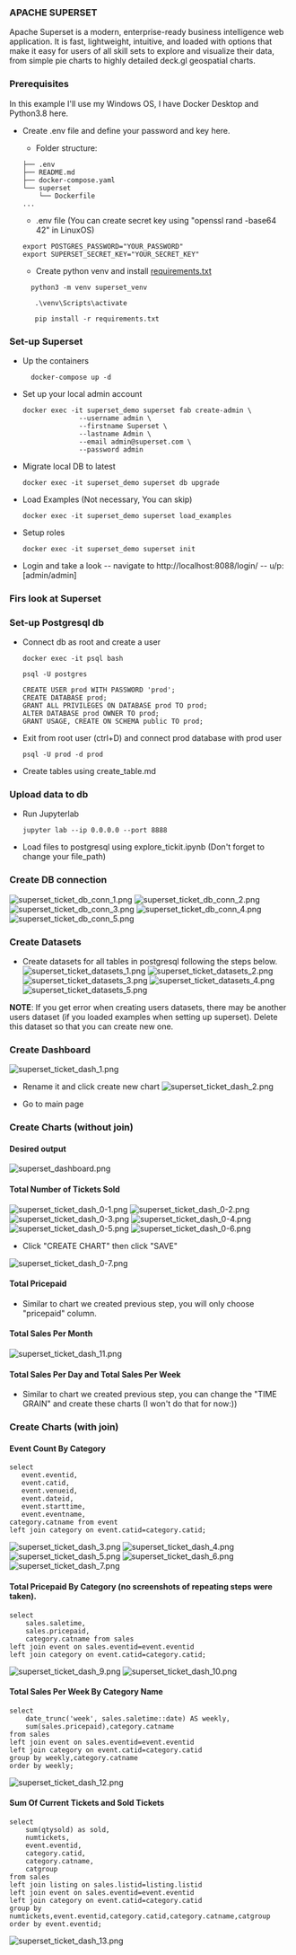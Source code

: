 ### APACHE SUPERSET 

Apache Superset is a modern, enterprise-ready business intelligence web application. It is fast, lightweight, intuitive,
and loaded with options that make it easy for users of all skill sets to explore and visualize their data, from simple 
pie charts to highly detailed deck.gl geospatial charts.

### Prerequisites

In this example I'll use my Windows OS, I have Docker Desktop and Python3.8 here.

- Create .env file and define your password and key here. 
  - Folder structure:
  ```
  ├── .env
  ├── README.md
  ├── docker-compose.yaml
  └── superset
      └── Dockerfile
  ...
  ```
  - .env file (You can create secret key using "openssl rand -base64 42" in LinuxOS)
  ```
  export POSTGRES_PASSWORD="YOUR_PASSWORD"
  export SUPERSET_SECRET_KEY="YOUR_SECRET_KEY"
  ```
  - Create python venv and install [requirements.txt](./requirements.txt) 

  ```shell
    python3 -m venv superset_venv
  ```
  ```shell
     .\venv\Scripts\activate
  ```
  ```shell
     pip install -r requirements.txt
  ```

### Set-up Superset
- Up the containers

  ```shell
    docker-compose up -d
  ```

- Set up your local admin account

    ```shell
    docker exec -it superset_demo superset fab create-admin \
                  --username admin \
                  --firstname Superset \
                  --lastname Admin \
                  --email admin@superset.com \
                  --password admin
    ```

- Migrate local DB to latest

    ```shell
    docker exec -it superset_demo superset db upgrade
    ```

- Load Examples (Not necessary, You can skip)

    ```shell
    docker exec -it superset_demo superset load_examples
    ```

- Setup roles

    ```shell
    docker exec -it superset_demo superset init
    ```

- Login and take a look -- navigate to http://localhost:8088/login/ -- u/p: [admin/admin]

### Firs look at Superset 

### Set-up Postgresql db

- Connect db as root and create a user

  ```shell
  docker exec -it psql bash
  ```
  ```shell
  psql -U postgres
  ```
  ```
  CREATE USER prod WITH PASSWORD 'prod';
  CREATE DATABASE prod;
  GRANT ALL PRIVILEGES ON DATABASE prod TO prod;
  ALTER DATABASE prod OWNER TO prod;
  GRANT USAGE, CREATE ON SCHEMA public TO prod;
  ```
- Exit from root user (ctrl+D) and connect prod database with prod user
  ```shell
  psql -U prod -d prod
  ```
- Create tables using create_table.md

### Upload data to db
- Run Jupyterlab 
  ```shell
  jupyter lab --ip 0.0.0.0 --port 8888
  ```
- Load files to postgresql using explore_tickit.ipynb (Don't forget to change your file_path)

### Create DB connection

![superset_ticket_db_conn_1.png](./images/superset_ticket_db_conn_1.png) 
![superset_ticket_db_conn_2.png](./images/superset_ticket_db_conn_2.png)
![superset_ticket_db_conn_3.png](./images/superset_ticket_db_conn_3.png)
![superset_ticket_db_conn_4.png](./images/superset_ticket_db_conn_4.png)
![superset_ticket_db_conn_5.png](./images/superset_ticket_db_conn_5.png)

### Create Datasets
- Create datasets for all tables in postgresql following the steps below.
![superset_ticket_datasets_1.png](./images/superset_ticket_datasets_1.png)
![superset_ticket_datasets_2.png](./images/superset_ticket_datasets_2.png)
![superset_ticket_datasets_3.png](./images/superset_ticket_datasets_3.png)
![superset_ticket_datasets_4.png](./images/superset_ticket_datasets_4.png)
![superset_ticket_datasets_5.png](./images/superset_ticket_datasets_5.png)

**NOTE**:
If you get error when creating users datasets, there may be another users dataset (if you loaded examples when setting up superset). 
Delete this dataset so that you can create new one.

### Create Dashboard

![superset_ticket_dash_1.png](./images/superset_ticket_dash_1.png)

- Rename it and click create new chart
![superset_ticket_dash_2.png](./images/superset_ticket_dash_2.png)

- Go to main page 

### Create Charts (without join)

#### Desired output
![superset_dashboard.png](./images/superset_dashboard.png)

#### Total Number of Tickets Sold
![superset_ticket_dash_0-1.png](./images/superset_ticket_dash_0-1.png)
![superset_ticket_dash_0-2.png](./images/superset_ticket_dash_0-2.png)
![superset_ticket_dash_0-3.png](./images/superset_ticket_dash_0-3.png)
![superset_ticket_dash_0-4.png](./images/superset_ticket_dash_0-4.png)
![superset_ticket_dash_0-5.png](./images/superset_ticket_dash_0-5.png)
![superset_ticket_dash_0-6.png](./images/superset_ticket_dash_0-6.png)
- Click "CREATE CHART" then click "SAVE"

![superset_ticket_dash_0-7.png](./images/superset_ticket_dash_0-7.png)

#### Total Pricepaid

- Similar to chart we created previous step, you will only choose 
"pricepaid" column.

#### Total Sales Per Month

![superset_ticket_dash_11.png](./images/superset_ticket_dash_11.png)

#### Total Sales Per Day and Total Sales Per Week 

- Similar to chart we created previous step, you can change the
"TIME GRAIN" and create these charts (I won't do that for now:))

### Create Charts (with join)

#### Event Count By Category
 ```commandline
select 
    event.eventid,
    event.catid,
    event.venueid,
    event.dateid,
    event.starttime,
    event.eventname,
category.catname from event 
left join category on event.catid=category.catid;
```
![superset_ticket_dash_3.png](./images/superset_ticket_dash_3.png)
![superset_ticket_dash_4.png](./images/superset_ticket_dash_4.png)
![superset_ticket_dash_5.png](./images/superset_ticket_dash_5.png)
![superset_ticket_dash_6.png](./images/superset_ticket_dash_6.png)
![superset_ticket_dash_7.png](./images/superset_ticket_dash_7.png)

#### Total Pricepaid By Category (no screenshots of repeating steps were taken).
```commandline
select 
    sales.saletime,
    sales.pricepaid,
    category.catname from sales
left join event on sales.eventid=event.eventid 
left join category on event.catid=category.catid;
```
![superset_ticket_dash_9.png](./images/superset_ticket_dash_9.png)
![superset_ticket_dash_10.png](./images/superset_ticket_dash_10.png)

#### Total Sales Per Week By Category Name

```commandline
select 
    date_trunc('week', sales.saletime::date) AS weekly,
    sum(sales.pricepaid),category.catname 
from sales
left join event on sales.eventid=event.eventid 
left join category on event.catid=category.catid
group by weekly,category.catname
order by weekly;
```
![superset_ticket_dash_12.png](./images/superset_ticket_dash_12.png)


#### Sum Of Current Tickets and Sold Tickets

```commandline
select 
    sum(qtysold) as sold,
    numtickets,
    event.eventid,
    category.catid,
    category.catname,
    catgroup 
from sales
left join listing on sales.listid=listing.listid
left join event on sales.eventid=event.eventid
left join category on event.catid=category.catid
group by numtickets,event.eventid,category.catid,category.catname,catgroup
order by event.eventid;
```
![superset_ticket_dash_13.png](./images/superset_ticket_dash_13.png)

